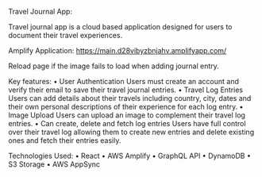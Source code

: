 Travel Journal App:

Travel journal app is a cloud based application designed for users to document their travel experiences. 

Amplify Application: https://main.d28vibyzbnjahv.amplifyapp.com/

Reload page if the image fails to load when adding journal entry.

Key features:
• User Authentication
Users must create an account and verify their email to save their travel journal entries.
• Travel Log Entries 
Users can add details about their travels including country, city, dates and their own personal descriptions of their experience for each log entry.
• Image Upload 
Users can upload an image to complement their travel log entries.
• Can create, delete and fetch log entries 
Users have full control over their travel log allowing them to create new entries and delete existing ones and fetch their entries easily.


Technologies Used: 
• React
• AWS Amplify 
• GraphQL API
• DynamoDB 
• S3 Storage
• AWS AppSync


